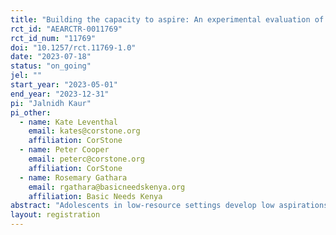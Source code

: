 ```yaml
---
title: "Building the capacity to aspire: An experimental evaluation of Youth First Kenya"
rct_id: "AEARCTR-0011769"
rct_id_num: "11769"
doi: "10.1257/rct.11769-1.0"
date: "2023-07-18"
status: "on_going"
jel: ""
start_year: "2023-05-01"
end_year: "2023-12-31"
pi: "Jalnidh Kaur"
pi_other:
  - name: Kate Leventhal
    email: kates@corstone.org
    affiliation: CorStone
  - name: Peter Cooper
    email: peterc@corstone.org
    affiliation: CorStone
  - name: Rosemary Gathara
    email: rgathara@basicneedskenya.org
    affiliation: Basic Needs Kenya
abstract: "Adolescents in low-resource settings develop low aspirations when faced with life pressures leading to an aspirations trap. We expose eighth-graders in Kenya to a psychosocial intervention (Youth First-Kenya) that aims to bridge the gap between the perception of one’s abilities and what is achievable. We examine the impact on aspirations, enrolment, and achievement of students."
layout: registration
---
```


